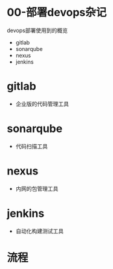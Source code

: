 # 00-部署devops杂记

devops部署使用到的概览

- gitlab
- sonarqube
- nexus
- jenkins

# gitlab

- 企业版的代码管理工具

# sonarqube

- 代码扫描工具

# nexus

- 内网的包管理工具

# jenkins

- 自动化构建测试工具

# 流程

